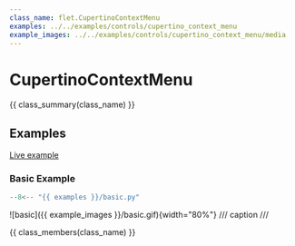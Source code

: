 ```yaml
---
class_name: flet.CupertinoContextMenu
examples: ../../examples/controls/cupertino_context_menu
example_images: ../../examples/controls/cupertino_context_menu/media
---
```


# CupertinoContextMenu

{{ class_summary(class_name) }}

## Examples

[Live example](https://flet-controls-gallery.fly.dev/dialogs/cupertinocontextmenu)

### Basic Example

```python
--8<-- "{{ examples }}/basic.py"
```

![basic]({{ example_images }}/basic.gif){width="80%"}
/// caption
///

{{ class_members(class_name) }}
